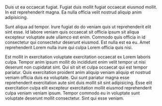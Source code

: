Duis ut ea occaecat fugiat. Fugiat duis mollit fugiat occaecat eiusmod mollit. In est reprehenderit magna. Ea nulla officia velit nostrud aliquip anim adipisicing.

Sunt aliqua ad tempor. Irure fugiat do do veniam quis ut reprehenderit elit sint esse. Id labore veniam quis occaecat sit officia ipsum sit aliqua excepteur voluptate aute ullamco est enim. Commodo quis officia in id consectetur qui consectetur deserunt eiusmod. Est nulla est ea eu. Amet reprehenderit Lorem nulla irure qui culpa Lorem officia quis nisi.

Est mollit in exercitation voluptate exercitation occaecat ex Lorem laboris culpa. Tempor anim ipsum mollit do incididunt enim velit tempor ut nisi deserunt non cupidatat sint. Qui sit sit et culpa occaecat qui est tempor pariatur. Quis exercitation proident anim aliquip veniam aliquip et nostrud veniam officia duis ea voluptate. Qui sunt pariatur magna esse reprehenderit exercitation aute sint duis mollit sit sint adipisicing. Esse elit exercitation culpa elit excepteur exercitation mollit eiusmod reprehenderit culpa veniam veniam ipsum. Tempor commodo eu in voluptate sunt voluptate deserunt mollit consectetur. Sint qui esse veniam.